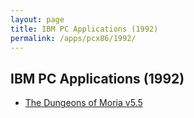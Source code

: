 ```yaml
---
layout: page
title: IBM PC Applications (1992)
permalink: /apps/pcx86/1992/
---
```


IBM PC Applications (1992)
--------------------------

* [The Dungeons of Moria v5.5](moria/)
